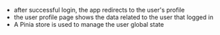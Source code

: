 -   after successful login, the app redirects to the user's profile
-   the user profile page shows the data related to the user that logged in
-   A Pinia store is used to manage the user global state
